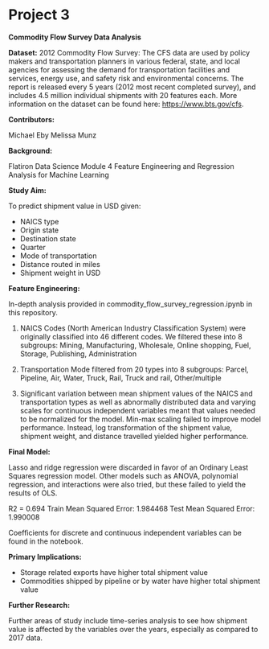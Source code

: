# Project 3

**Commodity Flow Survey Data Analysis**

**Dataset:** 2012 Commodity Flow Survey: The CFS data are used by policy makers and transportation planners in various federal, state, and local agencies for assessing the demand for transportation facilities and services, energy use, and safety risk and environmental concerns. The report is released every 5 years (2012 most recent completed survey), and includes 4.5 million individual shipments with 20 features each. More information on the dataset can be found here: https://www.bts.gov/cfs. 

**Contributors:**

Michael Eby
Melissa Munz

**Background:**

Flatiron Data Science Module 4
Feature Engineering and Regression Analysis for Machine Learning

**Study Aim:** 

To predict shipment value in USD given:

- NAICS type
- Origin state 
- Destination state
- Quarter
- Mode of transportation
- Distance routed in miles
- Shipment weight in USD

**Feature Engineering:** 

In-depth analysis provided in commodity_flow_survey_regression.ipynb in this repository.

1. NAICS Codes (North American Industry Classification System) were originally classified into 46 different codes. We filtered these into 8 subgroups: Mining, Manufacturing, Wholesale, Online shopping, Fuel, Storage, Publishing, Administration

2. Transportation Mode filtered from 20 types into 8 subgroups: Parcel, Pipeline, Air, Water, Truck, Rail, Truck and rail, Other/multiple

3. Significant variation between mean shipment values of the NAICS and transportation types as well as abnormally distributed data and varying scales for continuous independent variables meant that values needed to be normalized for the model. Min-max scaling failed to improve model performance. Instead, log transformation of the shipment value, shipment weight, and distance travelled yielded higher performance.

**Final Model:** 

Lasso and ridge regression were discarded in favor of an Ordinary Least Squares regression model. Other models such as ANOVA, polynomial regression, and interactions were also tried, but these failed to yield the results of OLS.

R2 = 0.694 
Train Mean Squared Error: 1.984468
Test Mean Squared Error: 1.990008

Coefficients for discrete and continuous independent variables can be found in the notebook.

**Primary Implications:**

- Storage related exports  have  higher total shipment value
- Commodities shipped by pipeline or by water have higher total shipment value

**Further Research:**

Further areas of study include time-series analysis to see how shipment value is affected by the variables over the years, especially as compared to 2017 data.
